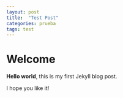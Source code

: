 ```yaml
---
layout: post
title:  "Test Post"
categories: prueba
tags: test
---
```


# Welcome

**Hello world**, this is my first Jekyll blog post.

I hope you like it!